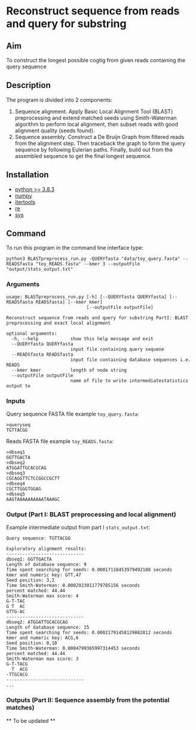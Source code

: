 # Reconstruct sequence from reads and query for substring
## Aim
To construct the longest possible cogtig from given reads containing the query sequence
## Description
The program is divided into 2 components:
1. Sequence alignment. Apply Basic Local Alignment Tool (BLAST) preprocessing and extend matched seeds using Smith-Waterman algorithm to perform local alignment, then subset reads with good alignment quality (seeds found). 
2. Sequence assembly. Construct a De Bruijn Graph from filtered reads from the alignment step. Then traceback the graph to form the query sequence by following Eulerian paths. Finally, build out from the assembled sequence to get the final longest sequence.

## Installation
- [python >= 3.8.3](https://www.python.org/downloads/)
- [numpy](https://numpy.org/install/)
- [itertools](https://docs.python.org/3/library/itertools.html)
- [re](https://docs.python.org/3/library/re.html)
- [sys](https://docs.python.org/3/library/sys.html) 

## Command

To run this program in the command line interface type: 
```text
python3 BLASTpreprocess_run.py -QUERYfasta "data/toy_query.fasta" --READSfasta "toy_READS.fasta" --kmer 3 --outputFile "output/stats_output.txt"
```
### Arguments
```text
usage: BLASTpreprocess_run.py [-h] [--QUERYfasta QUERYfasta] [--READSfasta READSfasta] [--kmer kmer]
                              [--outputFile outputFile]

Reconstruct sequence from reads and query for substring PartI: BLAST preprocessing and exact local alignment

optional arguments:
  -h, --help            show this help message and exit
  --QUERYfasta QUERYfasta
                        input file containing query sequene
  --READSfasta READSfasta
                        input file containing database sequences i.e. READS
  --kmer kmer           length of node string
  --outputFile outputFile
                        name of file to write intermediatestatistics output to
```
### Inputs
Query sequence FASTA file example `toy_query.fasta`:
```text
>queryseq
TGTTACGG
```

Reads FASTA file example `toy_READS.fasta`:
```text
>dbseq1
GGTTGACTA
>dbseq2
ATGGATTGCACGCAG
>dbseq3
CGCAGGTTCTCCGGCCGCTT
>dbseq4
CGCTTGGGTGGAG
>dbseq5
AAGTAAAAAAAAAATAAAGC
```

### Output (Part I: BLAST preprocessing and local alignment)
Example intermediate output from part I `stats_output.txt`: 
```text
Query sequence: TGTTACGG

Exploratory alignment results: 
-----------------------------
dbseq1: GGTTGACTA
Length of database sequence: 9
Time spent searching for seeds: 0.00017118453979492188 seconds
kmer and numeric key: GTT,47
Seed position: 3,2
Time Smith-Waterman: 0.0002923011779785156 seconds
percent matched: 44.44
Smith-Waterman max score: 4
G-T-TAC
G T  AC
GTTG-AC
-----------------------------
dbseq2: ATGGATTGCACGCAG
Length of database sequence: 15
Time spent searching for seeds: 0.00021791458129882812 seconds
kmer and numeric key: ACG,6
Seed position: 0,10
Time Smith-Waterman: 0.0004799365997314453 seconds
percent matched: 44.44
Smith-Waterman max score: 3
G-T-TACG
  T  ACG
-TTGCACG
-----------------------------
...
```

### Outputs (Part II: Sequence assembly from the potential matches)
** To be updated **
